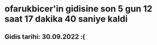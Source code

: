 # ofarukbicer'in gidisine son 5 gun 12 saat 17 dakika 40 saniye kaldi

## Gidis tarihi: 30.09.2022 :(